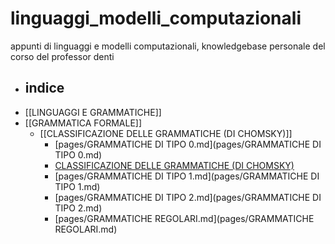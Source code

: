 # linguaggi_modelli_computazionali
appunti di linguaggi e modelli computazionali, knowledgebase personale del corso del professor denti
- ## indice
- [[LINGUAGGI E GRAMMATICHE]]
- [[GRAMMATICA FORMALE]]
	- [[CLASSIFICAZIONE DELLE GRAMMATICHE (DI CHOMSKY)]]
		- [pages/GRAMMATICHE DI TIPO 0.md](pages/GRAMMATICHE DI TIPO 0.md)
		- [CLASSIFICAZIONE DELLE GRAMMATICHE (DI CHOMSKY)](CLASSIFICAZIONE%20DELLE%20GRAMMATICHE%20(DI%20CHOMSKY).md)
		- [pages/GRAMMATICHE DI TIPO 1.md](pages/GRAMMATICHE DI TIPO 1.md)
		- [pages/GRAMMATICHE DI TIPO 2.md](pages/GRAMMATICHE DI TIPO 2.md)
		- [pages/GRAMMATICHE REGOLARI.md](pages/GRAMMATICHE REGOLARI.md)
